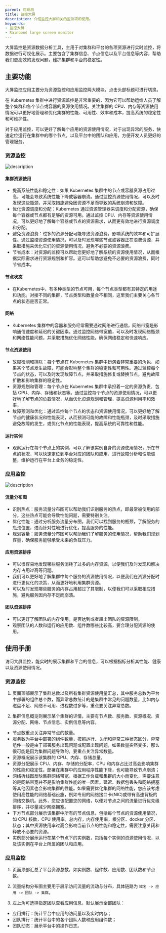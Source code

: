 ```yaml
---
parent: 可观测
title: 监控大屏
description: 介绍监控大屏相关的监测项和使用。
keywords:
- 监控大屏
- Rainbond large screen monitor
---
```


大屏监控是资源数据分析工具，主用于对集群和平台的各项资源进行实时监控，将数据进行可视化展示。主要包含了集群信息、节点信息以及平台信息等内容，帮助我们更高效的发现问题，维护集群和平台的稳定性。

## 主要功能

大屏监控应用主要分为资源监控和应用监控两大模块，点击头部标题可进行切换。

在 Kubernetes 集群中进行资源监控是非常重要的，因为它可以帮助运维人员了解整个集群和各个节点或容器的资源使用情况。关注集群的 CPU、内存等资源使用情况可以更好地管理和优化集群的性能、可用性、效率和成本，提高系统的稳定性和可维护性。

对于应用监控，可以更好了解每个应用的资源使用情况，对于出现异常的服务，快速定位运行在集群中的哪个节点，以及平台中的团队和应用，方便开发人员更好的管理服务。

### 资源监控

![description](https://static.goodrain.com/docs/enterprise-app/large-screen/resource-monitor.png)

#### 集群资源使用

- 提高系统性能和稳定性：如果 Kubernetes 集群中的节点或容器资源占用过高，可能会导致系统性能下降或容器崩溃。通过监控资源使用情况，可以及时发现这些瓶颈，并采取措施避免因资源不足而导致的系统崩溃和故障。
- 优化资源调度和分配：Kubernetes 通过资源管理器来调度和分配资源，确保每个容器或节点都有足够的资源可用。通过监控 CPU、内存等资源使用情况，可以更好地了解每个容器或节点的资源需求，从而更有效地进行资源调度和分配。
- 避免资源浪费：过多的资源分配可能导致资源浪费，影响系统的效率和可扩展性。通过监控资源使用情况，可以及时发现哪些节点或容器正在浪费资源，并采取措施来优化它们的资源使用情况，避免不必要的资源浪费。
- 节省成本：对资源的监控可以帮助您更好地了解系统的资源使用情况，从而根据实际需求进行资源规划和扩容。这可以帮助您避免不必要的资源浪费，同时节省成本。

#### 节点状态

- 在Kubernetes中，有多种类型的节点可用，每个节点类型都有其特定的用途和功能。对接不同的集群，节点类型和数量会不相同，这里我们主要关心各节点的状态是否正常。

#### 网络

- Kubernetes 集群中的容器和服务经常需要通过网络进行通信，网络带宽是影响通信速度和延迟的关键因素。通过监控网络带宽值，可以及时发现网络瓶颈和网络性能问题，并采取措施优化网络性能，确保网络稳定和快速响应。

#### 节点资源使用

- 故障检测和排除：每个节点在 Kubernetes 集群中扮演着非常重要的角色，如果某个节点发生故障，可能会影响整个集群的稳定性和可用性。通过监控每个节点的状态，可以及时发现故障节点，并采取措施修复或替换节点，避免故障扩散和影响集群的稳定性。
- 资源规划和管理：每个节点在 Kubernetes 集群中承担着一定的资源负责，包括 CPU、内存、存储和状态等。通过监控每个节点的资源使用情况，可以更好地了解节点的负载情况，从而优化资源规划和管理，提高资源利用率和效率。
- 故障预测和优化：通过监控每个节点的状态和资源使用情况，可以更好地了解节点的健康状况和性能表现，从而预测可能的故障和性能瓶颈，及时采取措施避免故障的发生，或优化节点的性能表现，提高系统的可靠性和性能。

#### 运行实例

- 观察运行在每个节点上的实例，可以了解该实例自身的资源使用情况，所在节点的状况，可以快速定位到平台对应的团队和应用，进行故障分析和性能调整，维护运行在平台上业务的稳定性。


### 应用监控

![description](https://static.goodrain.com/docs/enterprise-app/large-screen/app-monitor.jpg)

#### 流量分布图

- 识别热点：服务流量分布图可以帮助我们识别服务的热点，即最常被使用的部分。这些热点可能会导致性能问题，需要特别关注。
- 优化性能：通过分析服务流量分布图，我们可以找到服务的瓶颈，了解服务的瓶颈位置，进而针对性地进行优化，提高服务的性能。
- 规划容量：服务流量分布图可以帮助我们了解服务的使用情况，帮助我们规划容量，确保服务能够承受未来的负载压力。

#### 应用资源排序

- 可以很容易地发现哪些服务消耗了过多的内存资源，以便我们及时发现和解决内存占用过高等问题。
- 我们可以更好地了解集群中每个服务的资源使用情况，以便我们在资源分配时进行更优化的决策，从而更好地利用集群资源。
- 可以及时发现哪些服务的内存占用超过了其限制，以便我们可以采取相应措施，避免服务因内存不足而崩溃。

#### 团队资源排序

- 可以更好了解团队的内存使用，是否达到或者超出团队的资源限制。
- 观察团队的人数和运行的应用数、组件数哪些比较高，要合理分配资源的使用。

## 使用手册

访问大屏监控，能实时的展示集群和平台的信息，可以根据指标分析其性能、健康以及资源使用情况。

### 资源监控

1. 页面顶部展示了集群总数以及所有集群资源使用量汇总，其中服务总数为平台中部署的组件总个数，而异常总数统计的是集群中常见的问题数量，比如内存磁盘不足、网络不可用、进程数过多等，重点要关注异常总数。

2. 集群信息概览则展示某个集群的详情，主要有节点数、服务数、资源概况、资源分配、网络、节点信息、实例信息等内容。
  - 节点数重点关注异常节点的数量。
  - 服务数为平台中部署的组件数量，按照运行、关闭和异常三种状态区分，异常组件一般是由于部署服务出现问题或配置出现问题，如果数量突然变多，那么很可能是因为集群问题导致的，要重点关注异常数量。
  - 资源概况展示该集群的 CPU、内存、存储总量。
  - 资源分配展示 CPU、内存、存储的分配率，CPU 和内存占比过高会影响集群的性能和稳定性，部署在集群中的应用程序性能下降，也可能导致节点崩溃；
  - 网络折线图反映集群网络带宽，根据工作负载和集群的大小而变化，需要注意的是网络带宽并不是影响集群性能的唯一因素。延迟、数据包丢失和网络拥塞等其他因素也会影响集群的性能。如果需要优化集群的网络性能，您应该考虑使用高性能的网络基础设施，例如专用的网络接口卡(NIC)或带有高速背板的网络交换机。此外，您应该配置您的网络，以便对节点之间的流量进行优先级排序，并尽量减少网络拥塞。
  - 下方节点部分展示该集群中所有的节点信息，包括每个节点的资源使用情况，如 CPU 核数，CPU 使用率，总内存，内存使用率，根分区、docker 分区、状态；其中资源使用率过高会影响当前节点的性能和稳定性，需要注意关闭和释放不必要的资源。
  - 实例部分展示运行在某个节点下的实例数，包括每个实例的资源使用情况，以及该实例在平台上所属的团队和应用。

### 应用监控

1. 页面顶部汇总了平台资源总数，如实例数、组件数、应用数、团队数和节点数。

2. 流量结构分布图主要用于展示访问流量的流动与分布，具体链路为 `域名 -> 应用 -> 团队 -> 集群`。

3. 左上角可选择指定团队查看应用信息，默认展示全部团队：
  - 应用排行：统计平台中应用的访问量以及实时内存；
  - 团队排行：统计平台中的各个团队人数和应用组件数；
  - 团队动态：展示平台中的操作日志。

